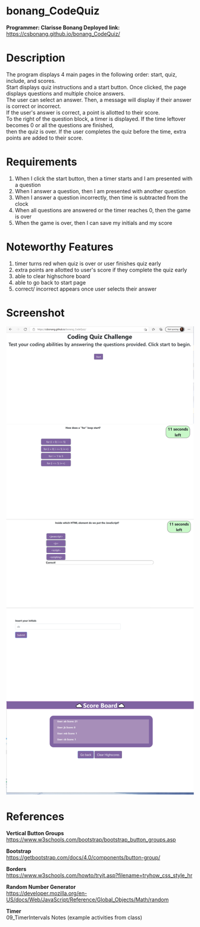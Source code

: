 # bonang_CodeQuiz
<b> Programmer: Clarisse Bonang </b>
<b> Deployed link: </b> <br>https://csbonang.github.io/bonang_CodeQuiz/

# Description 
The program displays 4 main pages in the following order: start, quiz, include, and scores. <br> 
Start displays quiz instructions and a start button. Once clicked, the page displays questions and multiple choice answers. <br> The user can select an answer.
Then, a message will display if their answer is correct or incorrect.<br> 
If the user's answer is correct, a point is allotted to their score. <br> 
To the right of the question block, a timer is displayed.
If the time leftover becomes 0 or all the questions are finished,<br> 
then the quiz is over. If the user completes the quiz before the time, extra points are added to their score.

# Requirements 
1. When I click the start button, then a timer starts and I am presented with a question
2. When I answer a question, then I am presented with another question
3. When I answer a question incorrectly, then time is subtracted from the clock
4. When all questions are answered or the timer reaches 0, then the game is over
5. When the game is over, then I can save my initials and my score

# Noteworthy Features 
1. timer turns red when quiz is over or user finishes quiz early 
2. extra points are allotted to user's score if they complete the quiz early 
3. able to clear highschore board 
4. able to go back to start page 
5. correct/ incorrect appears once user selects their answer 

# Screenshot
![alt start Page](https://github.com/csbonang/bonang_CodeQuiz/blob/main/quiz_1.PNG) 
![alt question1](https://github.com/csbonang/bonang_CodeQuiz/blob/main/quiz_2.PNG)
![alt question2](https://github.com/csbonang/bonang_CodeQuiz/blob/main/quiz_3.PNG)
![alt save score](https://github.com/csbonang/bonang_CodeQuiz/blob/main/quiz_4.PNG)
![alt score board](https://github.com/csbonang/bonang_CodeQuiz/blob/main/quiz_5.PNG) 




# References 
<b> Vertical Button Groups </b> <br> 
https://www.w3schools.com/bootstrap/bootstrap_button_groups.asp

<b> Bootstrap </b> <br> 
https://getbootstrap.com/docs/4.0/components/button-group/

<b> Borders </b> <br>
https://www.w3schools.com/howto/tryit.asp?filename=tryhow_css_style_hr

<b> Random Number Generator </b> <br>
https://developer.mozilla.org/en-US/docs/Web/JavaScript/Reference/Global_Objects/Math/random

<b> Timer </b> <br>
09_TimerIntervals Notes (example activities from class)
